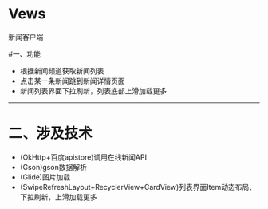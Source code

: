 # Vews
新闻客户端

#一、功能
* 根据新闻频道获取新闻列表
* 点击某一条新闻跳到新闻详情页面
* 新闻列表界面下拉刷新，列表底部上滑加载更多
***

# 二、涉及技术
* (OkHttp+百度apistore)调用在线新闻API
* (Gson)gson数据解析
* (Glide)图片加载
* (SwipeRefreshLayout+RecyclerView+CardView)列表界面Item动态布局、下拉刷新，上滑加载更多
